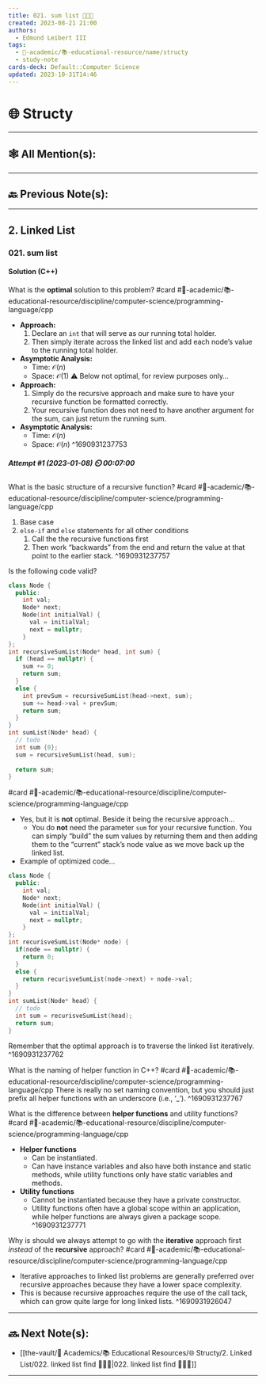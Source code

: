 ```yaml
---
title: 021. sum list 👨🏽‍💻
created: 2023-08-21 21:00
authors:
  - Edmund Leibert III
tags:
  - 🔴-academic/📚-educational-resource/name/structy
  - study-note
cards-deck: Default::Computer Science
updated: 2023-10-31T14:46
---
```


# 🌐 Structy

---

## 🕸️ All Mention(s): 

---

## 🔙 Previous Note(s):

---

## 2. Linked List

### **021. sum list**

#### Solution (C++)

What is the **optimal** solution to this problem? 
#card  #🔴-academic/📚-educational-resource/discipline/computer-science/programming-language/cpp
- **Approach:** 
	1. Declare an `int` that will serve as our running total holder.
	2. Then simply iterate across the linked list and add each node’s value to the running total holder.
- **Asymptotic Analysis:**
	- Time: $\mathcal{O}(n)$
	- Space: $\mathcal{O}(1)$
⚠️ Below not optimal, for review purposes only…
- **Approach:** 
	1. Simply do the recursive approach and make sure to have your recursive function be formatted correctly.
	2. Your recursive function does not need to have another argument for the sum, can just return the running sum.
- **Asymptotic Analysis:**
	- Time: $\mathcal{O}(n)$
	- Space: $\mathcal{O}(n)$
^1690931237753

##### **Attempt #1 (2023-01-08) ⏲️ 00:07:00**

What is the basic structure of a recursive function? 
#card  #🔴-academic/📚-educational-resource/discipline/computer-science/programming-language/cpp
1. Base case
2. `else-if` and `else` statements for all other conditions
	1. Call the the recursive functions first
	2. Then work “backwards” from the end and return the value at that point to the earlier stack.
^1690931237757

Is the following code valid? 
```cpp
class Node {
  public:
    int val;
    Node* next;
    Node(int initialVal) {
      val = initialVal;
      next = nullptr;
    }
};
int recursiveSumList(Node* head, int sum) {
  if (head == nullptr) {
    sum += 0;
    return sum;
  }
  else {
    int prevSum = recursiveSumList(head->next, sum);
    sum += head->val + prevSum;
    return sum;
  }
}
int sumList(Node* head) {
  // todo
  int sum {0};
  sum = recursiveSumList(head, sum);
 
  return sum;
}
```
#card  #🔴-academic/📚-educational-resource/discipline/computer-science/programming-language/cpp
- Yes, but it is **not** optimal. Beside it being the recursive approach…
	- You do **not** need the parameter `sum` for your recursive function. You can simply “build” the sum values by returning them and then adding them to the “current” stack’s node value as we move back up the linked list.
- Example of optimized code...
```cpp
class Node {
  public:
    int val;
    Node* next;
    Node(int initialVal) {
      val = initialVal;
      next = nullptr;
    }
};
int recurisveSumList(Node* node) {
  if(node == nullptr) {
    return 0;
  }
  else {
    return recurisveSumList(node->next) + node->val;
  }
}
int sumList(Node* head) {
  // todo
  int sum = recurisveSumList(head);
  return sum;
}
```
Remember that the optimal approach is to traverse the linked list iteratively.
^1690931237762


What is the naming of helper function in C++? 
#card  #🔴-academic/📚-educational-resource/discipline/computer-science/programming-language/cpp
There is really no set naming convention, but you should just prefix all helper functions with an underscore (i.e., ‘\_’).
^1690931237767


What is the difference between **helper functions** and utility functions? 
#card  #🔴-academic/📚-educational-resource/discipline/computer-science/programming-language/cpp
- **Helper functions** 
	- Can be instantiated.
	- Can have instance variables and also have both instance and static methods, while utility functions only have static variables and methods.
- **Utility functions**
	- Cannot be instantiated because they have a private constructor. 
	- Utility functions often have a global scope within an application, while helper functions are always given a package scope.
^1690931237771

Why is should we always attempt to go with the **iterative** approach first _instead_ of the **recursive** approach? 
#card  #🔴-academic/📚-educational-resource/discipline/computer-science/programming-language/cpp
- Iterative approaches to linked list problems are generally preferred over recursive approaches because they have a lower space complexity.
- This is because recursive approaches require the use of the call tack, which can grow quite large for long linked lists.
^1690931926047


---

## 🔜 Next Note(s):
- [[the-vault/🔴 Academics/📚 Educational Resources/🌐 Structy/2. Linked List/022. linked list find 👨🏽‍💻|022. linked list find 👨🏽‍💻]]

---



